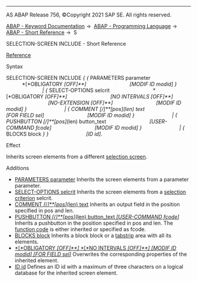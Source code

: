   

* * *

AS ABAP Release 756, ©Copyright 2021 SAP SE. All rights reserved.

[ABAP - Keyword Documentation](javascript:call_link\('abenabap.htm'\)) →  [ABAP - Programming Language](javascript:call_link\('abenabap_reference.htm'\)) →  [ABAP - Short Reference](javascript:call_link\('abenabap_shortref.htm'\)) →  S

SELECTION-SCREEN INCLUDE - Short Reference

[Reference](javascript:call_link\('abapselection-screen_include.htm'\))

Syntax

SELECTION-SCREEN INCLUDE *{* *{* PARAMETERS parameter
                             *\[*OBLIGATORY *\[*OFF*\]**\]*
                             *\[*MODIF ID modid*\]* *}*
                         *|* *{* SELECT-OPTIONS selcrit
                             *\[*OBLIGATORY *\[*OFF*\]**\]*
                             *\[*NO INTERVALS *\[*OFF*\]**\]*
                             *\[*NO-EXTENSION *\[*OFF*\]**\]*
                             *\[*MODIF ID modid*\]* *}*
                         *|* *{* COMMENT *\[*/*\]**\[*pos*\]*(len) text
                             *\[*FOR FIELD sel*\]*
                             *\[*MODIF ID modid*\]* *}*
                         *|* *{* PUSHBUTTON *\[*/*\]**\[*pos*\]*(len) button\_text
                             *\[*USER-COMMAND fcode*\]*
                             *\[*MODIF ID modid*\]* *}*
                         *|* *{* BLOCKS block *}* *}*
                         *\[*ID id*\]*.

Effect

Inherits screen elements from a different [selection screen](javascript:call_link\('abenselection_screen_glosry.htm'\) "Glossary Entry").

Additions

-   [PARAMETERS parameter](javascript:call_link\('abapselection-screen_include_param.htm'\))
    Inherits the screen elements from a parameter parameter.
-   [SELECT-OPTIONS selcrit](javascript:call_link\('abapselection-screen_include_selop.htm'\))
    Inherits the screen elements from a [selection criterion](javascript:call_link\('abenselection_criterion_glosry.htm'\) "Glossary Entry") selcrit.
-   [COMMENT *\[*/*\]**\[*pos*\]*(len) text](javascript:call_link\('abapselection-screen_include_comnt.htm'\))
    Inherits an output field in the position specified in pos and len.
-   [PUSHBUTTON *\[*/*\]**\[*pos*\]*(len) button\_text *\[*USER-COMMAND fcode*\]*](javascript:call_link\('abapselection-screen_include_pushb.htm'\))
    Inherits a pushbutton in the position specified in pos and len. The [function code](javascript:call_link\('abenfunction_code_glosry.htm'\) "Glossary Entry") is either inherited or specified as fcode.
-   [BLOCKS block](javascript:call_link\('abapselection-screen_include_block.htm'\))
    Inherits a block block or a [tabstrip](javascript:call_link\('abentabstrip_control_glosry.htm'\) "Glossary Entry") area with all its elements.
-   [*\[*OBLIGATORY *\[*OFF*\]**\]* *\[*NO INTERVALS *\[*OFF*\]**\]* *\[*MODIF ID modid*\]* *\[*FOR FIELD sel*\]*](javascript:call_link\('abapselection-screen_include_selop.htm'\))
    Overwrites the corresponding properties of the inherited element.
-   [ID id](javascript:call_link\('abapselection-screen_ldb_additions.htm'\))
    Defines an ID id with a maximum of three characters on a logical database for the inherited screen element.